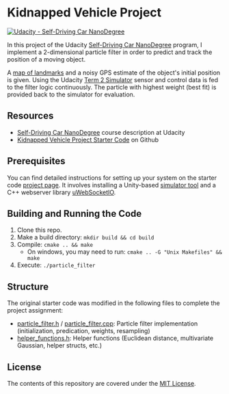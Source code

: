 # Kidnapped Vehicle Project
[![Udacity - Self-Driving Car NanoDegree](https://s3.amazonaws.com/udacity-sdc/github/shield-carnd.svg)](http://www.udacity.com/drive)

In this project of the Udacity [Self-Driving Car NanoDegree](https://www.udacity.com/course/self-driving-car-engineer-nanodegree--nd013) program, I implement a 2-dimensional particle filter in order to predict and track the position of a moving object.

A [map of landmarks](data/map_data.txt) and a noisy GPS estimate of the object's initial position is given. Using the Udacity [Term 2 Simulator](https://github.com/udacity/self-driving-car-sim/releases) sensor and control data is fed to the filter logic continuously. The particle with highest weight (best fit) is provided back to the simulator for evaluation. 

## Resources
* [Self-Driving Car NanoDegree](https://www.udacity.com/course/self-driving-car-engineer-nanodegree--nd013) course description at Udacity
* [Kidnapped Vehicle Project Starter Code](https://github.com/udacity/CarND-Kidnapped-Vehicle-Project) on Github

## Prerequisites
You can find detailed instructions for setting up your system on the starter code [project page](https://github.com/udacity/CarND-Kidnapped-Vehicle-Project). It involves installing a Unity-based [simulator tool](https://github.com/udacity/self-driving-car-sim/releases) and a C++ webserver library [uWebSocketIO](https://github.com/uWebSockets/uWebSockets).

## Building and Running the Code
1. Clone this repo.
2. Make a build directory: `mkdir build && cd build`
3. Compile: `cmake .. && make` 
   * On windows, you may need to run: `cmake .. -G "Unix Makefiles" && make`
4. Execute: `./particle_filter`

## Structure
The original starter code was modified in the following files to complete the project assignment:
* [particle_filter.h](src/particle_filter.h) / [particle_filter.cpp](src/particle_filter.cpp): Particle filter implementation (initialization, predication, weights, resampling)
* [helper_functions.h](src/helper_functions.h): Helper functions (Euclidean distance, multivariate Gaussian, helper structs, etc.)

## License
The contents of this repository are covered under the [MIT License](LICENSE).
